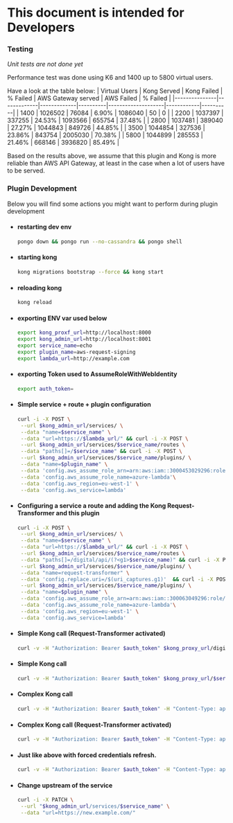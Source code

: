 # This document is intended for Developers

### Testing
  *Unit tests are not done yet*

Performance test was done using K6 and 1400 up to 5800 virtual users.

Have a look at the table below:
| Virtual Users | Kong Served | Kong Failed | % Failed | AWS Gateway served | AWS Failed | % Failed |
|---------------|-------------|-------------|----------|--------------------|------------|----------|
| 1400          |   1026502   |    76084    |   6.90%  |       1086040      |     50     | 0        |
| 2200          |   1037397   |    337255   |  24.53%  |       1093566      |   655754   | 37.48%   |
| 2800          |   1037481   |    389040   |  27.27%  |       1044843      |   849726   | 44.85%   |
| 3500          |   1044854   |    327536   |  23.86%  |       843754       |   2005030  | 70.38%   |
| 5800          |   1044899   |    285553   |  21.46%  |       668146       |   3936820  | 85.49%   |

Based on the results above, we assume that this plugin and Kong is more reliable than AWS API Gateway, at least in the case when a lot of users have to be served.

### Plugin Development
Below you will find some actions you might want to perform during plugin development

* #### restarting dev env
  ```sh
  pongo down && pongo run --no-cassandra && pongo shell
  ```

* #### starting kong
  ```sh
  kong migrations bootstrap --force && kong start
  ```

* #### reloading kong
  ```sh
  kong reload
  ```

* #### exporting ENV var used below
  ```sh
  export kong_proxf_url=http://localhost:8000
  export kong_admin_url=http://localhost:8001
  export service_name=echo 
  export plugin_name=aws-request-signing
  export lambda_url=http://example.com
  ```

* #### exporting Token used to AssumeRoleWithWebIdentity
  ```sh
  export auth_token=
  ```

* #### Simple service + route + plugin configuration
  ```sh
  curl -i -X POST \
   --url $kong_admin_url/services/ \
   --data "name=$service_name" \
   --data "url=https://$lambda_url/" && curl -i -X POST \
   --url $kong_admin_url/services/$service_name/routes \
   --data "paths[]=/$service_name" && curl -i -X POST \
   --url $kong_admin_url/services/$service_name/plugins/ \
   --data "name=$plugin_name" \
   --data 'config.aws_assume_role_arn=arn:aws:iam::3000453029296:role/azure-lambda' \
   --data 'config.aws_assume_role_name=azure-lambda'\
   --data 'config.aws_region=eu-west-1' \
   --data 'config.aws_service=lambda' 
  ```

* #### Configuring a service a route and adding the Kong Request-Transformer and this plugin
  ```sh
  curl -i -X POST \
   --url $kong_admin_url/services/ \
   --data "name=$service_name" \
   --data "url=https://$lambda_url/" && curl -i -X POST \
   --url $kong_admin_url/services/$service_name/routes \
   --data "paths[]=/digital/api/(?<g1>$service_name)" && curl -i -X POST \
   --url $kong_admin_url/services/$service_name/plugins/ \
   --data "name=request-transformer" \
   --data 'config.replace.uri=/$(uri_captures.g1)'  && curl -i -X POST \
   --url $kong_admin_url/services/$service_name/plugins/ \
   --data "name=$plugin_name" \
   --data 'config.aws_assume_role_arn=arn:aws:iam::300063049296:role/azure-lambda' \
   --data 'config.aws_assume_role_name=azure-lambda'\
   --data 'config.aws_region=eu-west-1' \
   --data 'config.aws_service=lambda' 
  ```


* #### Simple Kong call (Request-Transformer activated)
  ```sh
  curl -v -H "Authorization: Bearer $auth_token" $kong_proxy_url/digital/api/$service_name 
  ```

* #### Simple Kong call
  ```sh
  curl -v -H "Authorization: Bearer $auth_token" $kong_proxy_url/$service_name
  ```

* #### Complex Kong call 
  ```sh
  curl -v -H "Authorization: Bearer $auth_token" -H "Content-Type: application/json" $kong_proxy_url/$service_name?query=true --data '{"username":"xyz","password":"xyz"}' 
  ```

* #### Complex Kong call (Request-Transformer activated)
  ```sh
  curl -v -H "Authorization: Bearer $auth_token" -H "Content-Type: application/json" $kong_proxy_url/digital/api/$service_name?query=true --data '{"username":"xyz","password":"xyz"}' 
  ```

* #### Just like above with forced credentials refresh.
  ```sh
  curl -v -H "Authorization: Bearer $auth_token" -H "Content-Type: application/json" -H "x-sts-refresh: true" $kong_proxy_url/digital/api/$service_name?query=true --data '{"username":"xyz","password":"xyz"}' 
  ```

* #### Change upstream of the service
  ```sh
  curl -i -X PATCH \
   --url "$kong_admin_url/services/$service_name" \
   --data "url=https://new.example.com/"
  ```

